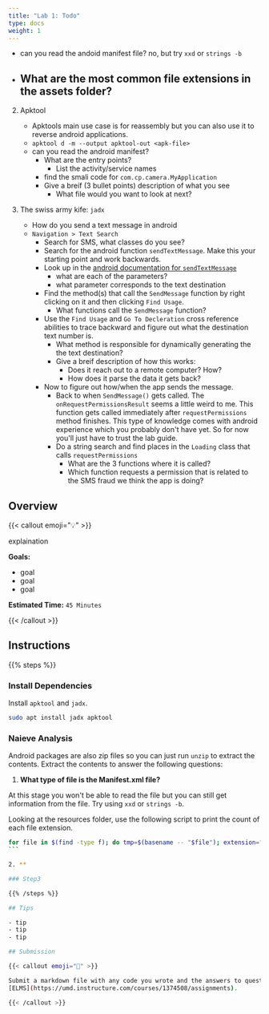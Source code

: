 ```yaml
---
title: "Lab 1: Todo"
type: docs
weight: 1
---
```


- can you read the andoid manifest file? no, but try `xxd` or `strings -b`
- ## What are the most common file extensions in the assets folder?

2. Apktool
   - Apktools main use case is for reassembly but you can also use it to reverse
     android applications.
   - `apktool d -m --output apktool-out <apk-file>`
   - can you read the android manifest?
     - What are the entry points?
       - List the activity/service names
     - find the smali code for `com.cp.camera.MyApplication`
     - Give a breif (3 bullet points) description of what you see
       - What file would you want to look at next?

3. The swiss army kife: `jadx`
   - How do you send a text message in android
   - `Navigation > Text Search`
     - Search for SMS, what classes do you see?
     - Search for the android function `sendTextMessage`. Make this your
       starting point and work backwards.
     - Look up in the
       [android documentation for `sendTextMessage`](https://developer.android.com/reference/android/telephony/SmsManager#sendTextMessage(java.lang.String,%20java.lang.String,%20java.lang.String,%20android.app.PendingIntent,%20android.app.PendingIntent))
       - what are each of the parameters?
       - what parameter corresponds to the text destination
     - Find the method(s) that call the `SendMessage` function by right clicking
       on it and then clicking `Find Usage`.
       - What functions call the `SendMessage` function?
     - Use the `Find Usage` and `Go To Decleration` cross reference abilities to
       trace backward and figure out what the destination text number is.
       - What method is responsible for dynamically generating the the text
         destination?
       - Give a breif description of how this works:
         - Does it reach out to a remote computer? How?
         - How does it parse the data it gets back?
     - Now to figure out how/when the app sends the message.
       - Back to when `SendMessage()` gets called. The
         `onRequestPermissionsResult` seems a little weird to me. This function
         gets called immediately after `requestPermissions` method finishes.
         This type of knowledge comes with android experience which you probably
         don't have yet. So for now you'll just have to trust the lab guide.
       - Do a string search and find places in the `Loading` class that calls
         `requestPermissions`
         - What are the 3 functions where it is called?
         - Which function requests a permission that is related to the SMS fraud
           we think the app is doing?

## Overview

{{< callout emoji="💡" >}}

explaination

**Goals:**

- goal
- goal
- goal

**Estimated Time:** `45 Minutes`

{{< /callout >}}

## Instructions

{{% steps %}}

### Install Dependencies

Install `apktool` and `jadx`.

```sh {filename=Bash}
sudo apt install jadx apktool
```

### Naieve Analysis

Android packages are also zip files so you can just run `unzip` to extract the
contents. Extract the contents to answer the following questions:

1. **What type of file is the Manifest.xml file?**

At this stage you won't be able to read the file but you can still get
information from the file. Try using `xxd` or `strings -b`.

Looking at the resources folder, use the following script to print the count of
each file extension.

````bash {filename=Bash}
for file in $(find -type f); do tmp=$(basename -- "$file"); extension="${tmp##*.}"; echo $extension; done | sort | uniq -c | sort -n -r
```

2. **

### Step3

{{% /steps %}}

## Tips

- tip
- tip
- tip

## Submission

{{< callout emoji="📝" >}}

Submit a markdown file with any code you wrote and the answers to questions to
[ELMS](https://umd.instructure.com/courses/1374508/assignments).

{{< /callout >}}
````
